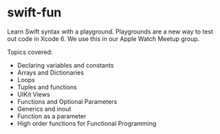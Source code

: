 swift-fun
=========

Learn Swift syntax with a playground. Playgrounds are a new way to test out code in Xcode 6. We use this in our Apple Watch Meetup group.

Topics covered:

* Declaring variables and constants
* Arrays and Dictionaries
* Loops
* Tuples and functions
* UIKit Views 
* Functions and Optional Parameters
* Generics and inout
* Function as a parameter
* High order functions for Functional Programming